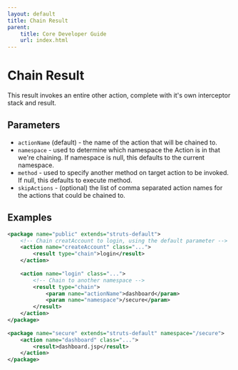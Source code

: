 ```yaml
---
layout: default
title: Chain Result
parent:
    title: Core Developer Guide
    url: index.html
---
```


# Chain Result

This result invokes an entire other action, complete with it's own interceptor stack and result.

## Parameters

- `actionName` (default) - the name of the action that will be chained to.
- `namespace` - used to determine which namespace the Action is in that we're chaining. If namespace is null, this defaults to the current namespace.
- `method` - used to specify another method on target action to be invoked. If null, this defaults to execute method.
- `skipActions` - (optional) the list of comma separated action names for the actions that could be chained to.

## Examples

```xml
<package name="public" extends="struts-default">
    <!-- Chain creatAccount to login, using the default parameter -->
    <action name="createAccount" class="...">
        <result type="chain">login</result>
    </action>
 
    <action name="login" class="...">
        <!-- Chain to another namespace -->
        <result type="chain">
            <param name="actionName">dashboard</param>
            <param name="namespace">/secure</param>
        </result>
    </action>
</package>
 
<package name="secure" extends="struts-default" namespace="/secure">
    <action name="dashboard" class="...">
        <result>dashboard.jsp</result>
    </action>
</package>
```
